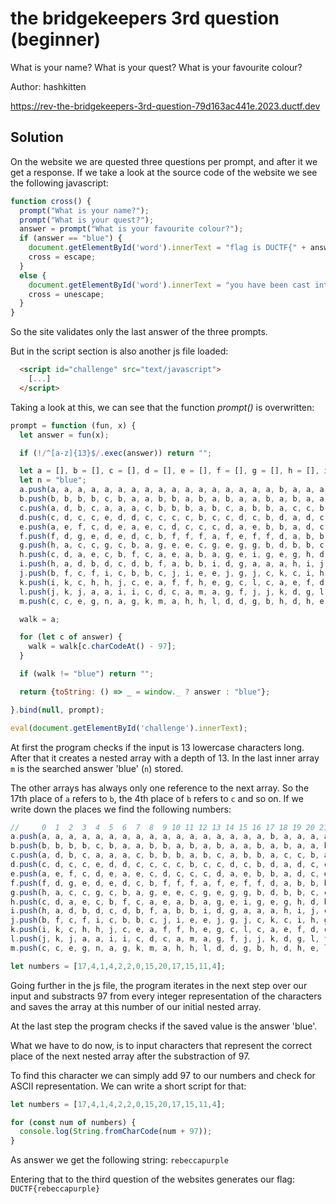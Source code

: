 # the bridgekeepers 3rd question (beginner)
What is your name? What is your quest? What is your favourite colour?

Author: hashkitten

https://rev-the-bridgekeepers-3rd-question-79d163ac441e.2023.ductf.dev

## Solution
On the website we are quested three questions per prompt, and after it we get a response. If we take a look at the source code of the website we see the following javascript:
```js
function cross() {
  prompt("What is your name?");
  prompt("What is your quest?");
  answer = prompt("What is your favourite colour?");
  if (answer == "blue") {
    document.getElementById('word').innerText = "flag is DUCTF{" + answer + "}";
    cross = escape;
  }
  else {
    document.getElementById('word').innerText = "you have been cast into the gorge";
    cross = unescape;
  }
}
```
So the site validates only the last answer of the three prompts.

But in the script section is also another js file loaded:
```html
  <script id="challenge" src="text/javascript">
    [...]
  </script>
```

Taking a look at this, we can see that the function _prompt()_ is overwritten:
```js
prompt = function (fun, x) {
  let answer = fun(x);

  if (!/^[a-z]{13}$/.exec(answer)) return "";

  let a = [], b = [], c = [], d = [], e = [], f = [], g = [], h = [], i = [], j = [], k = [], l = [], m = [];
  let n = "blue";
  a.push(a, a, a, a, a, a, a, a, a, a, a, a, a, a, a, a, a, b, a, a, a, a, a, a, a, a);
  b.push(b, b, b, b, c, b, a, a, b, b, a, b, a, b, a, a, b, a, b, a, a, b, a, b, a, b);
  c.push(a, d, b, c, a, a, a, c, b, b, b, a, b, c, a, b, b, a, c, c, b, a, b, a, c, c);
  d.push(c, d, c, c, e, d, d, c, c, c, c, b, c, c, d, c, b, d, a, d, c, c, c, a, d, c);
  e.push(a, e, f, c, d, e, a, e, c, d, c, c, c, d, a, e, b, b, a, d, c, e, b, b, a, a);
  f.push(f, d, g, e, d, e, d, c, b, f, f, f, a, f, e, f, f, d, a, b, b, b, f, f, a, f);
  g.push(h, a, c, c, g, c, b, a, g, e, e, c, g, e, g, g, b, d, b, b, c, c, d, e, b, f);
  h.push(c, d, a, e, c, b, f, c, a, e, a, b, a, g, e, i, g, e, g, h, d, b, a, e, c, b);
  i.push(h, a, d, b, d, c, d, b, f, a, b, b, i, d, g, a, a, a, h, i, j, c, e, f, d, d);
  j.push(b, f, c, f, i, c, b, b, c, j, i, e, e, j, g, j, c, k, c, i, h, g, g, g, a, d);
  k.push(i, k, c, h, h, j, c, e, a, f, f, h, e, g, c, l, c, a, e, f, d, c, f, f, a, h);
  l.push(j, k, j, a, a, i, i, c, d, c, a, m, a, g, f, j, j, k, d, g, l, f, i, b, f, l);
  m.push(c, c, e, g, n, a, g, k, m, a, h, h, l, d, d, g, b, h, d, h, e, l, k, h, k, f);

  walk = a;

  for (let c of answer) {
    walk = walk[c.charCodeAt() - 97];
  }

  if (walk != "blue") return "";

  return {toString: () => _ = window._ ? answer : "blue"};

}.bind(null, prompt);

eval(document.getElementById('challenge').innerText);
```

At first the program checks if the input is 13 lowercase characters long. After that it creates a nested array with a depth of 13. In the last inner array `m` is the searched answer 'blue' (`n`) stored.

The other arrays has always only one reference to the next array. So the 17th place of `a` refers to `b`, the 4th place of `b` refers to `c` and so on. If we write down the places we find the following numbers:
```js
//     0  1  2  3  4  5  6  7  8  9 10 11 12 13 14 15 16 17 18 19 20 21 22 23 24 25
a.push(a, a, a, a, a, a, a, a, a, a, a, a, a, a, a, a, a, b, a, a, a, a, a, a, a, a); // 17
b.push(b, b, b, b, c, b, a, a, b, b, a, b, a, b, a, a, b, a, b, a, a, b, a, b, a, b); // 4
c.push(a, d, b, c, a, a, a, c, b, b, b, a, b, c, a, b, b, a, c, c, b, a, b, a, c, c); // 1
d.push(c, d, c, c, e, d, d, c, c, c, c, b, c, c, d, c, b, d, a, d, c, c, c, a, d, c); // 4
e.push(a, e, f, c, d, e, a, e, c, d, c, c, c, d, a, e, b, b, a, d, c, e, b, b, a, a); // 2
f.push(f, d, g, e, d, e, d, c, b, f, f, f, a, f, e, f, f, d, a, b, b, b, f, f, a, f); // 2
g.push(h, a, c, c, g, c, b, a, g, e, e, c, g, e, g, g, b, d, b, b, c, c, d, e, b, f); // 0
h.push(c, d, a, e, c, b, f, c, a, e, a, b, a, g, e, i, g, e, g, h, d, b, a, e, c, b); // 15
i.push(h, a, d, b, d, c, d, b, f, a, b, b, i, d, g, a, a, a, h, i, j, c, e, f, d, d); // 20
j.push(b, f, c, f, i, c, b, b, c, j, i, e, e, j, g, j, c, k, c, i, h, g, g, g, a, d); // 17
k.push(i, k, c, h, h, j, c, e, a, f, f, h, e, g, c, l, c, a, e, f, d, c, f, f, a, h); // 15
l.push(j, k, j, a, a, i, i, c, d, c, a, m, a, g, f, j, j, k, d, g, l, f, i, b, f, l); // 11
m.push(c, c, e, g, n, a, g, k, m, a, h, h, l, d, d, g, b, h, d, h, e, l, k, h, k, f); // 4

let numbers = [17,4,1,4,2,2,0,15,20,17,15,11,4];
```

Going further in the js file, the program iterates in the next step over our input and substracts 97 from every integer representation of the characters and saves the array at this number of our initial nested array.

At the last step the program checks if the saved value is the answer 'blue'.

What we have to do now, is to input characters that represent the correct place of the next nested array after the substraction of 97.

To find this character we can simply add 97 to our numbers and check for ASCII representation. We can write a short script for that:
```js
let numbers = [17,4,1,4,2,2,0,15,20,17,15,11,4];

for (const num of numbers) {
  console.log(String.fromCharCode(num + 97));
}
```
As answer we get the following string: `rebeccapurple`

Entering that to the third question of the websites generates our flag: `DUCTF{rebeccapurple}`
